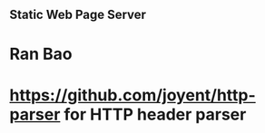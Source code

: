 ## Static Web Page Server

# Ran Bao
# https://github.com/joyent/http-parser for HTTP header parser

